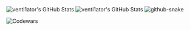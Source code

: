 <img src="https://github-readme-stats.vercel.app/api?username=venti1ator&theme=tokyonight&show_icons=true&hide_border=true&count_private=true" alt="venti1ator's GitHub Stats" />



<img src="https://streak-stats.demolab.com?user=venti1ator&theme=tokyonight&hide_border=true" alt="venti1ator's GitHub Stats" />


<picture>
  <source media="(prefers-color-scheme: dark)" srcset="github-snake-dark.svg" />
  <source media="(prefers-color-scheme: light)" srcset="github-snake.svg" />
  <img alt="github-snake" src="github-snake.svg" />
</picture>


![Codewars](https://github.r2v.ch/codewars?user=Bobe123)
